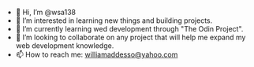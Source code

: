 - 👋 Hi, I’m @wsa138
- 👀 I’m interested in learning new things and building projects.
- 🌱 I’m currently learning wed development through "The Odin Project".
- 💞️ I’m looking to collaborate on any project that will help me expand my web development knowledge.
- 📫 How to reach me: williamaddesso@yahoo.com

<!---
wsa138/wsa138 is a ✨ special ✨ repository because its `README.md` (this file) appears on your GitHub profile.
You can click the Preview link to take a look at your changes.
--->

